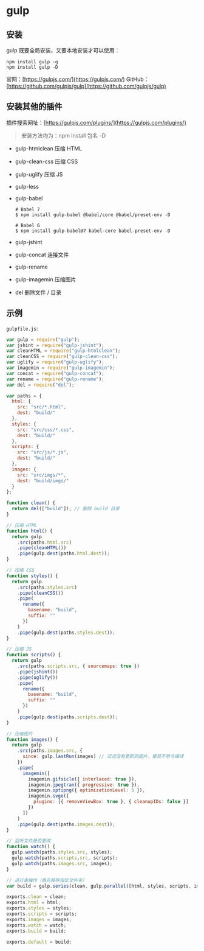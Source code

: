 # gulp

## 安装

gulp 既要全局安装，又要本地安装才可以使用：

```shell
npm install gulp -g
npm install gulp -D
```

官网：[https://gulpjs.com/](https://gulpjs.com/)
GitHub：[https://github.com/gulpjs/gulp](https://github.com/gulpjs/gulp)

## 安装其他的插件

插件搜索网址：[https://gulpjs.com/plugins/](https://gulpjs.com/plugins/)

> 安装方法均为：npm install 包名 -D

- gulp-htmlclean 压缩 HTML

- gulp-clean-css 压缩 CSS

- gulp-uglify 压缩 JS

- gulp-less

- gulp-babel

  ```shell
  # Babel 7
  $ npm install gulp-babel @babel/core @babel/preset-env -D

  # Babel 6
  $ npm install gulp-babel@7 babel-core babel-preset-env -D
  ```

- gulp-jshint

- gulp-concat 连接文件

- gulp-rename

- gulp-imagemin 压缩图片

- del 删除文件 / 目录

## 示例

`gulpfile.js`:

```js
var gulp = require("gulp");
var jshint = require("gulp-jshint");
var cleanHTML = require("gulp-htmlclean");
var cleanCSS = require("gulp-clean-css");
var uglify = require("gulp-uglify");
var imagemin = require("gulp-imagemin");
var concat = require("gulp-concat");
var rename = require("gulp-rename");
var del = require("del");

var paths = {
  html: {
    src: "src/*.html",
    dest: "build/"
  },
  styles: {
    src: "src/css/*.css",
    dest: "build/"
  },
  scripts: {
    src: "src/js/*.js",
    dest: "build/"
  },
  images: {
    src: "src/imgs/*",
    dest: "build/imgs/"
  }
};

function clean() {
  return del(["build"]); // 删除 build 目录
}

// 压缩 HTML
function html() {
  return gulp
    .src(paths.html.src)
    .pipe(cleanHTML())
    .pipe(gulp.dest(paths.html.dest));
}

// 压缩 CSS
function styles() {
  return gulp
    .src(paths.styles.src)
    .pipe(cleanCSS())
    .pipe(
      rename({
        basename: "build",
        suffix: ""
      })
    )
    .pipe(gulp.dest(paths.styles.dest));
}

// 压缩 JS
function scripts() {
  return gulp
    .src(paths.scripts.src, { sourcemaps: true })
    .pipe(jshint())
    .pipe(uglify())
    .pipe(
      rename({
        basename: "build",
        suffix: ""
      })
    )
    .pipe(gulp.dest(paths.scripts.dest));
}

// 压缩图片
function images() {
  return gulp
    .src(paths.images.src, {
      since: gulp.lastRun(images) // 过滤没有更新的图片，使其不参与编译
    })
    .pipe(
      imagemin([
        imagemin.gifsicle({ interlaced: true }),
        imagemin.jpegtran({ progressive: true }),
        imagemin.optipng({ optimizationLevel: 5 }),
        imagemin.svgo({
          plugins: [{ removeViewBox: true }, { cleanupIDs: false }]
        })
      ])
    )
    .pipe(gulp.dest(paths.images.dest));
}

// 监听文件是否更改
function watch() {
  gulp.watch(paths.styles.src, styles);
  gulp.watch(paths.scripts.src, scripts);
  gulp.watch(paths.images.src, images);
}

// 进行串操作（首先移除指定文件夹）
var build = gulp.series(clean, gulp.parallel([html, styles, scripts, images]));

exports.clean = clean;
exports.html = html;
exports.styles = styles;
exports.scripts = scripts;
exports.images = images;
exports.watch = watch;
exports.build = build;

exports.default = build;
```
